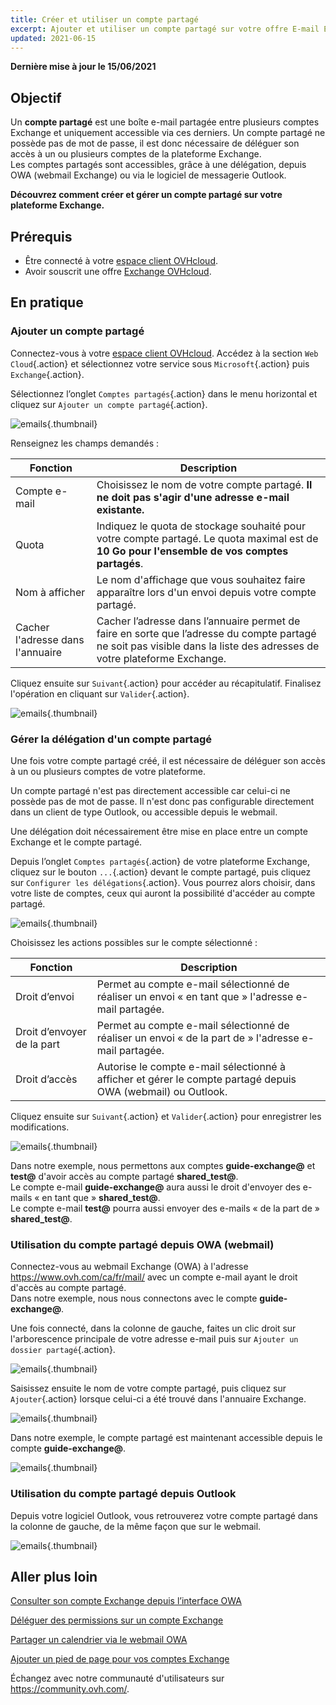 ```yaml
---
title: Créer et utiliser un compte partagé
excerpt: Ajouter et utiliser un compte partagé sur votre offre E-mail Exchange
updated: 2021-06-15
---
```


**Dernière mise à jour le 15/06/2021**


## Objectif

Un **compte partagé** est une boîte e-mail partagée entre plusieurs comptes Exchange et uniquement accessible via ces derniers. Un compte partagé ne possède pas de mot de passe, il est donc nécessaire de déléguer son accès à un ou plusieurs comptes de la plateforme Exchange.
<br>Les comptes partagés sont accessibles, grâce à une délégation, depuis OWA (webmail Exchange) ou via le logiciel de messagerie Outlook.

**Découvrez comment créer et gérer un compte partagé sur votre plateforme Exchange.**

## Prérequis

- Être connecté à votre [espace client OVHcloud](https://ca.ovh.com/auth/?action=gotomanager&from=https://www.ovh.com/ca/fr/&ovhSubsidiary=qc).
- Avoir souscrit une offre [Exchange OVHcloud](https://www.ovhcloud.com/fr-ca/emails/hosted-exchange/).

## En pratique

### Ajouter un compte partagé

Connectez-vous à votre [espace client OVHcloud](https://ca.ovh.com/auth/?action=gotomanager&from=https://www.ovh.com/ca/fr/&ovhSubsidiary=qc). Accédez à la section `Web Cloud`{.action} et sélectionnez votre service sous `Microsoft`{.action} puis `Exchange`{.action}.

Sélectionnez l’onglet `Comptes partagés`{.action} dans le menu horizontal et cliquez sur `Ajouter un compte partagé`{.action}.

![emails](images/exchange-shared_accounts01.png){.thumbnail}

Renseignez les champs demandés :

|Fonction|Description|
|---|---|
|Compte e-mail|Choisissez le nom de votre compte partagé. **Il ne doit pas s'agir d'une adresse e-mail existante.**|
|Quota|Indiquez le quota de stockage souhaité pour votre compte partagé. Le quota maximal est de **10 Go pour l'ensemble de vos comptes partagés**.|
|Nom à afficher|Le nom d'affichage que vous souhaitez faire apparaître lors d'un envoi depuis votre compte partagé.|
|Cacher l'adresse dans l'annuaire|Cacher l’adresse dans l’annuaire permet de faire en sorte que l’adresse du compte partagé ne soit pas visible dans la liste des adresses de votre plateforme Exchange.|

Cliquez ensuite sur `Suivant`{.action} pour accéder au récapitulatif. Finalisez l'opération en cliquant sur `Valider`{.action}.

![emails](images/exchange-shared_accounts02.png){.thumbnail}

### Gérer la délégation d'un compte partagé

Une fois votre compte partagé créé, il est nécessaire de déléguer son accès à un ou plusieurs comptes de votre plateforme.

Un compte partagé n'est pas directement accessible car celui-ci ne possède pas de mot de passe. Il n'est donc pas configurable directement dans un client de type Outlook, ou accessible depuis le webmail.

Une délégation doit nécessairement être mise en place entre un compte Exchange et le compte partagé.

Depuis l’onglet `Comptes partagés`{.action} de votre plateforme Exchange, cliquez sur le bouton `...`{.action} devant le compte partagé, puis cliquez sur `Configurer les délégations`{.action}. Vous pourrez alors choisir, dans votre liste de comptes, ceux qui auront la possibilité d'accéder au compte partagé.

![emails](images/exchange-shared_accounts03.png){.thumbnail}

Choisissez les actions possibles sur le compte sélectionné :

|Fonction|Description|
|---|---|
|Droit d’envoi|Permet au compte e-mail sélectionné de réaliser un envoi « en tant que » l'adresse e-mail partagée.|
|Droit d’envoyer de la part|Permet au compte e-mail sélectionné de réaliser un envoi « de la part de » l'adresse e-mail partagée.|
|Droit d’accès|Autorise le compte e-mail sélectionné à afficher et gérer le compte partagé depuis OWA (webmail) ou Outlook.|

Cliquez ensuite sur `Suivant`{.action} et `Valider`{.action} pour enregistrer les modifications.

![emails](images/exchange-shared_accounts04.png){.thumbnail}

Dans notre exemple, nous permettons aux comptes **guide-exchange@** et **test@** d'avoir accès au compte partagé **shared_test@**.
<br>Le compte e-mail **guide-exchange@** aura aussi le droit d'envoyer des e-mails « en tant que » **shared_test@**.
<br>Le compte e-mail **test@** pourra aussi envoyer des e-mails « de la part de » **shared_test@**.

### Utilisation du compte partagé depuis OWA (webmail)

Connectez-vous au webmail Exchange (OWA) à l'adresse <https://www.ovh.com/ca/fr/mail/> avec un compte e-mail ayant le droit d'accès au compte partagé. 
<br>Dans notre exemple, nous nous connectons avec le compte **guide-exchange@**.

Une fois connecté, dans la colonne de gauche, faites un clic droit sur l'arborescence principale de votre adresse e-mail puis sur `Ajouter un dossier partagé`{.action}. 

![emails](images/exchange-shared_accounts05.png){.thumbnail}

Saisissez ensuite le nom de votre compte partagé, puis cliquez sur `Ajouter`{.action} lorsque celui-ci a été trouvé dans l'annuaire Exchange.

![emails](images/exchange-shared_accounts06.png){.thumbnail}

Dans notre exemple, le compte partagé est maintenant accessible depuis le compte **guide-exchange@**.

![emails](images/exchange-shared_accounts07.png){.thumbnail}


### Utilisation du compte partagé depuis Outlook

Depuis votre logiciel Outlook, vous retrouverez votre compte partagé dans la colonne de gauche, de la même façon que sur le webmail.

![emails](images/exchange-shared_accounts10.png){.thumbnail}

## Aller plus loin

[Consulter son compte Exchange depuis l’interface OWA](/pages/web_cloud/email_and_collaborative_solutions/using_the_outlook_web_app_webmail/email_owa)

[Déléguer des permissions sur un compte Exchange](/pages/web_cloud/email_and_collaborative_solutions/microsoft_exchange/feature_delegation)

[Partager un calendrier via le webmail OWA](/pages/web_cloud/email_and_collaborative_solutions/using_the_outlook_web_app_webmail/owa_calendar_sharing)

[Ajouter un pied de page pour vos comptes Exchange](/pages/web_cloud/email_and_collaborative_solutions/microsoft_exchange/feature_footers)

Échangez avec notre communauté d'utilisateurs sur <https://community.ovh.com/>.
